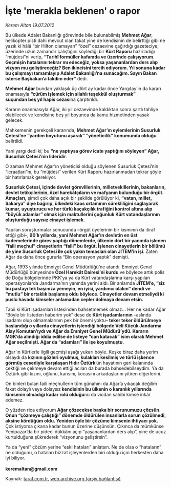 # İşte 'merakla beklenen' o rapor

*Kerem Altan 19.07.2012*

<div class="yazi"><p>Bu ülkede Adalet Bakanlığı görevinde bile bulunabilmiş <strong>Mehmet Ağar</strong>, helikopter pisti dahi mevcut olan fakat yine de kendisinin de belirttiği gibi ne yazık ki hâlâ “bir Hilton olamayan” “özel” cezaevine çağırdığı gazeteciye, üzerinde uzun zamandır çalıştığını söylediği bir <strong>Kürt Raporu</strong> hazırladığı “müjdesi”ni verip, <strong>“Tarihî formüller kafamda ve üzerinde çalışıyorum. Geçmişin hatalarını tekrar mı edeceğiz, yoksa yaşananlardan ders alıp vizyon mu geliştireceğiz? Ben ikincisini tercih ediyorum. Yıl sonuna kadar bu çalışmayı tamamlayıp Adalet Bakanlığı’na sunacağım. Sayın Bakan isterse Başbakan’a takdim eder”</strong> dedi.</p>
<p><strong>Mehmet Ağar</strong> bundan yaklaşık üç dört ay kadar önce Yargıtay’ın da kararı onamasıyla <strong>“cürüm işlemek için silahlı teşekkül oluşturmak” suçundan beş yıl hapis cezası</strong>na çarptırıldı.</p>
<p>Kararın onanmasıyla Ağar, iki yıl cezaevinde kaldıktan sonra şartlı tahliye olabilecek ve kendisine beş yıl boyunca da kamu hizmetinden yasak gelecek.</p>
<p>Mahkemenin gerekçeli kararında, <strong>Mehmet Ağar’ın eylemlerinin Susurluk Çetesi’ne “yardım boyutunu aşarak” “yöneticilik” konumunda olduğu</strong> belirtildi.</p>
<p>Yani yargı dedi ki; bu <strong>“ne yaptıysa görev icabı yaptığını söyleyen” Ağar, Susurluk Çetesi’nin lideridir</strong>.</p>
<p>O zaman Mehmet Ağar’ın yöneticisi olduğu söylenen Susurluk Çetesi’nin “icraatları”nı, bu “müjdesi” verilen Kürt Raporu hazırlanmadan tekrar şöyle bir hatırlamak gerekiyor.</p>
<p><strong>Susurluk Çetesi, içinde devlet görevlilerinin, milletvekillerinin, bakanların, devlet tetikçilerinin, özel harekâtçıların ve mafyanın bulunduğu bir örgüt.</strong> <strong>Amaçları,</strong> şimdi çok daha açık bir şekilde görülüyor ki, <strong>“vatan, millet, Sakarya” diye bağırıp, ülkedeki kaos ortamının sürekliliğini sağlayarak kumar, uyuşturucu ve her türlü kaçakçılık trafiğini kontrol altına alıp “büyük adamlar” olmak için maktullerini çoğunluk Kürt vatandaşlarının oluşturduğu sayısız cinayet işlemek.</strong></p>
<p>Yapılan soruşturmalar sonucunda –örgüt üyelerinin bir kısmının da itiraf ettiği gibi–, <strong>90’lı yıllarda, yani Mehmet Ağar’ın devletin en üst kademelerinde görev yaptığı dönemlerde, ülkenin dört bir yanında işlenen “faili meçhul” cinayetlerin “faili” bu örgüt. İşlenen cinayetlerin bir bölümü de yine Susurluk Çetesi ile çok yakın temasları olan JİTEM’in işi</strong>. Zaten Ağar da daha önce gururla “Bin operasyon yaptık” demişti.</p>
<p>Ağar, 1993 yılında Emniyet Genel Müdürlüğü’ne atandı. Emniyet Genel Müdürlüğü bünyesinde<strong> Özel Harekât Dairesi’ni kurdu</strong> ve böylece artık polis de Doğu bölgelerinde PKK’ya ya da Kürt vatandaşlarına karşı yapılan operasyonlarda Jandarma’nın yanında yerini aldı. Bir anlamda <strong>JİTEM’e, “siz bu pastayı tek başınıza yemeyin, en iyisi, yardımcı olalım” dendi ve “mutlu” bir ortaklık başlamış oldu böylece. Cinayetler devam etmeliydi ki puslu havada kimseler anlamadan cepler dolmaya devam etsin.</strong></p>
<p>Tabii ki Kürt işadamları listesinden bahsetmemek olmaz... Her ne kadar Ağar “Böyle bir listeden haberim yok” dese de <strong>Kürt işadamlarının</strong> –aslında işadamı olup olmamalarının pek bir önemi yoktu–<strong> teker teker öldürülmeye başlandığı o yıllarda cinayetlerin işlendiği bölgede Veli Küçük Jandarma Alay Komutan’ıydı ve Ağar da Emniyet Genel Müdürü’ydü. Kararın MGK’da alındığı iddia edilse de listeye “can katacak” isim olarak Mehmet Ağar seçilmişti. Ağar da “adamları” ile işe koyulmuştu.</strong></p>
<p>Ağar’ın Kürtlerle ilgili geçmişi aşağı yukarı böyle. Keşke biraz daha yerim olsaydı da <strong>kızının gözleri oyulmuş, kulakları kesilmiş ve türlü işkence görmüş cesediyle karşılaşan Hıdır Öztürk</strong>’ün hayatının geri kalanında çektiği ve çekmeye devam ettiği acıları da burada bahsedebilseydim. Ya da Öztürk gibi kızını, oğlunu, karısını, kocasını arkadaşlarını yitiren diğerlerini.</p>
<p>On binleri bulan faili meçhullerin tüm günahını da Ağar’a yıkacak değilim fakat dolaylı veya dolaysız<strong> kendisinin bu ülkenin o karanlık yıllarında kimsenin olmadığı kadar rolü olduğu</strong>nu da vicdan sahibi kimse inkâr edemez.</p>
<p>O yüzden rica ediyorum <strong>Ağar çözecekse başka bir sorunumuzu çözsün. Onun “çözmeye çalıştığı” dönemde öldürülen insanlarla sorun çözülmedi, aksine kördüğüm oldu. Yeniden öyle bir çözüme kimsenin ihtiyacı yok. </strong>Çok istiyorsa çıkana kadar bunun üzerine düşünsün. Çıkınca da mümkünse Yenipazar’da bir pideci dükkânı açıp “yaşananlardan ders alıp”, yine de ucuz kurtulduğuna şükrederek “vizyonunu geliştirsin”.</p>
<p>Ya da “yeni” çözüm yerine “eski hataları” anlatsın. Ne de olsa o “hataların” ne olduğunu, o hataları bizzat işleyenlerden biri olduğu için herkesten daha iyi biliyor.<br/><br/><strong>keremaltan@gmail.com</strong></p>
</div>

Kaynak: [taraf.com.tr](http://www.taraf.com.tr/kerem-altan/makale-iste-merakla-beklenen-o-rapor.htm), [web.archive.org (arşiv bağlantısı)](http://web.archive.org/web/20131107082217/http://www.taraf.com.tr/kerem-altan/makale-iste-merakla-beklenen-o-rapor.htm)
